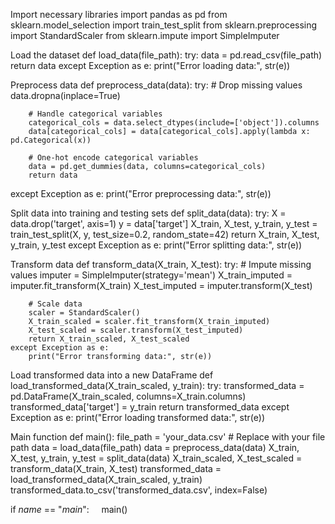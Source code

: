 Import necessary libraries
import pandas as pd
from sklearn.model_selection import train_test_split
from sklearn.preprocessing import StandardScaler
from sklearn.impute import SimpleImputer

Load the dataset
def load_data(file_path):
    try:
        data = pd.read_csv(file_path)
        return data
    except Exception as e:
        print("Error loading data:", str(e))

Preprocess data
def preprocess_data(data):
    try:
        # Drop missing values
        data.dropna(inplace=True)
        
        # Handle categorical variables
        categorical_cols = data.select_dtypes(include=['object']).columns
        data[categorical_cols] = data[categorical_cols].apply(lambda x: pd.Categorical(x))
        
        # One-hot encode categorical variables
        data = pd.get_dummies(data, columns=categorical_cols)
        return data
  except Exception as e:
        print("Error preprocessing data:", str(e))

Split data into training and testing sets
def split_data(data):
    try:
        X = data.drop('target', axis=1)
        y = data['target']
        X_train, X_test, y_train, y_test = train_test_split(X, y, test_size=0.2, random_state=42)
        return X_train, X_test, y_train, y_test
    except Exception as e:
        print("Error splitting data:", str(e))

Transform data
def transform_data(X_train, X_test):
    try:
        # Impute missing values
        imputer = SimpleImputer(strategy='mean')
        X_train_imputed = imputer.fit_transform(X_train)
        X_test_imputed = imputer.transform(X_test)
        
        # Scale data
        scaler = StandardScaler()
        X_train_scaled = scaler.fit_transform(X_train_imputed)
        X_test_scaled = scaler.transform(X_test_imputed)
        return X_train_scaled, X_test_scaled
    except Exception as e:
        print("Error transforming data:", str(e))

Load transformed data into a new DataFrame
def load_transformed_data(X_train_scaled, y_train):
    try:
        transformed_data = pd.DataFrame(X_train_scaled, columns=X_train.columns)
        transformed_data['target'] = y_train
        return transformed_data
    except Exception as e:
        print("Error loading transformed data:", str(e))

Main function
def main():
    file_path = 'your_data.csv'  # Replace with your file path
    data = load_data(file_path)
    data = preprocess_data(data)
    X_train, X_test, y_train, y_test = split_data(data)
    X_train_scaled, X_test_scaled = transform_data(X_train, X_test)
    transformed_data = load_transformed_data(X_train_scaled, y_train)
    transformed_data.to_csv('transformed_data.csv', index=False)

if _name_ == "_main_":
    main()

